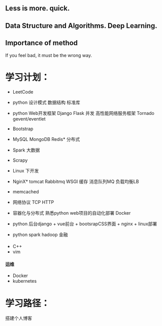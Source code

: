 
## Less is more.    quick.
## Data Structure and Algorithms.     Deep Learning.
## Importance of method
If you feel bad, it must be the wrong way.


# 学习计划：

- LeetCode
- python 设计模式 数据结构 标准库
- python Web开发框架                Django Flask    并发    高性能网络服务框架 Tornado gevent/eventlet
- Bootstrap
- MySQL MongoDB Redis*             分布式
- Spark 大数据
- Scrapy
- Linux 下开发
- NginX* tomcat Rabbitmq WSGI   缓存  消息队列MQ   负载均衡LB
- memcached
- 网络协议 TCP HTTP 
- 容器化与分布式 熟悉python web项目的自动化部署    Docker
- python  后台django + vue前台 +  bootsrapCSS界面 + nginx  +  linux部署



- python spark hadoop 金融

#### 
- C++
- vim 

#### 运维
- Docker
- kubernetes



# 学习路径：

搭建个人博客
